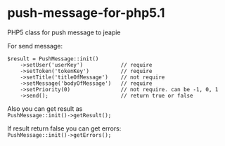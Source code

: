 push-message-for-php5.1
=======================

PHP5 class for push message to jeapie

For send message:

    $result = PushMessage::init()  
        ->setUser('userKey')            // require  
        ->setToken('tokenKey')          // require  
        ->setTitle('titleOfMessage')    // not require  
        ->setMessage('bodyOfMessage')   // require  
        ->setPriority(0)                // not require. can be -1, 0, 1  
        ->send();                       // return true or false

Also you can get result as  
`PushMessage::init()->getResult();`

If result return false you can get errors:  
`PushMessage::init()->getErrors();`
